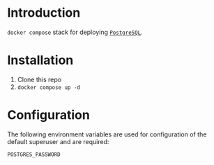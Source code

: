 # Introduction

`docker compose` stack for deploying [`PostgreSQL`](https://www.postgresql.org/).


# Installation

1. Clone this repo
2. `docker compose up -d`

# Configuration

The following environment variables are used for configuration of the default superuser and are required:

```
POSTGRES_PASSWORD
```